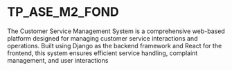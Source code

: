 # TP_ASE_M2_FOND
The Customer Service Management System is a comprehensive web-based platform designed for managing customer service interactions and operations. Built using Django as the backend framework and React for the frontend, this system ensures efficient service handling, complaint management, and user interactions
